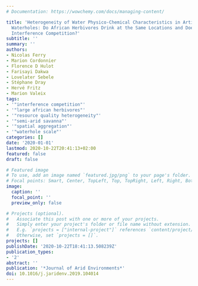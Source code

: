 ```yaml
---
# Documentation: https://wowchemy.com/docs/managing-content/

title: 'Heterogeneity of Water Physico-Chemical Characteristics in Artificially Pumped
  Waterholes: Do African Herbivores Drink at the Same Locations and Does It Lead to
  Interference Competition?'
subtitle: ''
summary: ''
authors:
- Nicolas Ferry
- Marion Cordonnier
- Florence D Hulot
- Farisayi Dakwa
- Lovelater Sebele
- Stéphane Dray
- Hervé Fritz
- Marion Valeix
tags:
- '"interference competition"'
- '"large african herbivores"'
- '"resource quality heterogeneity"'
- '"semi-arid savanna"'
- '"spatial aggregation"'
- '"waterhole scale"'
categories: []
date: '2020-01-01'
lastmod: 2020-10-22T20:41:13+02:00
featured: false
draft: false

# Featured image
# To use, add an image named `featured.jpg/png` to your page's folder.
# Focal points: Smart, Center, TopLeft, Top, TopRight, Left, Right, BottomLeft, Bottom, BottomRight.
image:
  caption: ''
  focal_point: ''
  preview_only: false

# Projects (optional).
#   Associate this post with one or more of your projects.
#   Simply enter your project's folder or file name without extension.
#   E.g. `projects = ["internal-project"]` references `content/project/deep-learning/index.md`.
#   Otherwise, set `projects = []`.
projects: []
publishDate: '2020-10-22T18:41:13.508239Z'
publication_types:
- '2'
abstract: ''
publication: '*Journal of Arid Environments*'
doi: 10.1016/j.jaridenv.2019.104014
---
```

